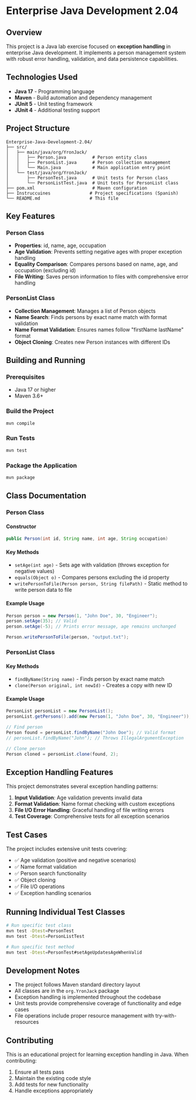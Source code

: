# Enterprise Java Development 2.04

## Overview

This project is a Java lab exercise focused on **exception handling** in enterprise Java development. It implements a person management system with robust error handling, validation, and data persistence capabilities.

## Technologies Used

- **Java 17** - Programming language
- **Maven** - Build automation and dependency management
- **JUnit 5** - Unit testing framework
- **JUnit 4** - Additional testing support

## Project Structure

```
Enterprise-Java-Development-2.04/
├── src/
│   ├── main/java/org/YronJack/
│   │   ├── Person.java          # Person entity class
│   │   ├── PersonList.java      # Person collection management
│   │   └── Main.java            # Main application entry point
│   └── test/java/org/YronJack/
│       ├── PersonTest.java      # Unit tests for Person class
│       └── PersonListTest.java  # Unit tests for PersonList class
├── pom.xml                      # Maven configuration
├── Instruccuines               # Project specifications (Spanish)
└── README.md                   # This file
```

## Key Features

### Person Class
- **Properties**: id, name, age, occupation
- **Age Validation**: Prevents setting negative ages with proper exception handling
- **Equality Comparison**: Compares persons based on name, age, and occupation (excluding id)
- **File Writing**: Saves person information to files with comprehensive error handling

### PersonList Class
- **Collection Management**: Manages a list of Person objects
- **Name Search**: Finds persons by exact name match with format validation
- **Name Format Validation**: Ensures names follow "firstName lastName" format
- **Object Cloning**: Creates new Person instances with different IDs

## Building and Running

### Prerequisites
- Java 17 or higher
- Maven 3.6+

### Build the Project
```bash
mvn compile
```

### Run Tests
```bash
mvn test
```

### Package the Application
```bash
mvn package
```

## Class Documentation

### Person Class

#### Constructor
```java
public Person(int id, String name, int age, String occupation)
```

#### Key Methods
- `setAge(int age)` - Sets age with validation (throws exception for negative values)
- `equals(Object o)` - Compares persons excluding the id property
- `writePersonToFile(Person person, String filePath)` - Static method to write person data to file

#### Example Usage
```java
Person person = new Person(1, "John Doe", 30, "Engineer");
person.setAge(35); // Valid
person.setAge(-5); // Prints error message, age remains unchanged

Person.writePersonToFile(person, "output.txt");
```

### PersonList Class

#### Key Methods
- `findByName(String name)` - Finds person by exact name match
- `clone(Person original, int newId)` - Creates a copy with new ID

#### Example Usage
```java
PersonList personList = new PersonList();
personList.getPersons().add(new Person(1, "John Doe", 30, "Engineer"));

// Find person
Person found = personList.findByName("John Doe"); // Valid format
// personList.findByName("John"); // Throws IllegalArgumentException

// Clone person
Person cloned = personList.clone(found, 2);
```

## Exception Handling Features

This project demonstrates several exception handling patterns:

1. **Input Validation**: Age validation prevents invalid data
2. **Format Validation**: Name format checking with custom exceptions
3. **File I/O Error Handling**: Graceful handling of file writing errors
4. **Test Coverage**: Comprehensive tests for all exception scenarios

## Test Cases

The project includes extensive unit tests covering:

- ✅ Age validation (positive and negative scenarios)
- ✅ Name format validation
- ✅ Person search functionality
- ✅ Object cloning
- ✅ File I/O operations
- ✅ Exception handling scenarios

## Running Individual Test Classes

```bash
# Run specific test class
mvn test -Dtest=PersonTest
mvn test -Dtest=PersonListTest

# Run specific test method
mvn test -Dtest=PersonTest#setAgeUpdatesAgeWhenValid
```

## Development Notes

- The project follows Maven standard directory layout
- All classes are in the `org.YronJack` package
- Exception handling is implemented throughout the codebase
- Unit tests provide comprehensive coverage of functionality and edge cases
- File operations include proper resource management with try-with-resources

## Contributing

This is an educational project for learning exception handling in Java. When contributing:

1. Ensure all tests pass
2. Maintain the existing code style
3. Add tests for new functionality
4. Handle exceptions appropriately
